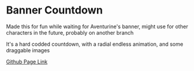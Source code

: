 # Banner Countdown

Made this for fun while waiting for Aventurine's banner, might use for other characters in the future, probably on another branch

It's a hard codded countdown, with a radial endless animation, and some draggable images

[Github Page Link](https://nathlia.github.io/banner-countdown/)

